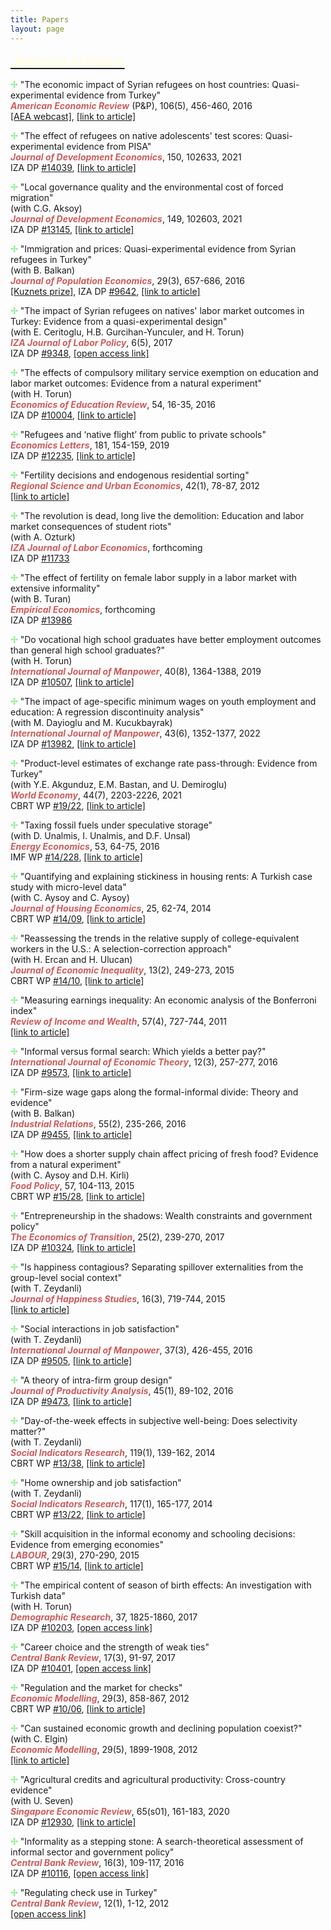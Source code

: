 ```yaml
---
title: Papers
layout: page
---
```


<p><font size="+2"><b><u><font color="LightYellow">Journal articles</font></u></b></font></p>

<p><b><font color="LightGreen">&#10018;</font></b> "The economic impact of Syrian refugees on host countries: Quasi-experimental evidence from Turkey"
<br><i><b><font color="IndianRed">American Economic Review</font></b></i> (P&P), 106(5), 456-460, 2016
<br><a href="https://www.aeaweb.org/webcasts/2016/refugees" target="_blank">[AEA webcast]</a>, <a href="https://www.aeaweb.org/articles?id=10.1257/aer.p20161065" target="_blank">[link to article]</a>

<p><b><font color="LightGreen">&#10018;</font></b> "The effect of refugees on native adolescents' test scores: Quasi-experimental evidence from PISA"
<br><i><b><font color="IndianRed">Journal of Development Economics</font></b></i>, 150, 102633, 2021
<br>IZA DP <a href="https://docs.iza.org/dp14039.pdf" target="_blank">#14039</a>, <a href="https://www.sciencedirect.com/science/article/abs/pii/S0304387821000122" target="_blank">[link to article]</a>

<p><b><font color="LightGreen">&#10018;</font></b> "Local governance quality and the environmental cost of forced migration"
<br>(with C.G. Aksoy)
<br><i><b><font color="IndianRed">Journal of Development Economics</font></b></i>, 149, 102603, 2021
<br>IZA DP <a href="https://docs.iza.org/dp13145.pdf" target="_blank">#13145</a>, <a href="https://www.sciencedirect.com/science/article/abs/pii/S0304387820301784" target="_blank">[link to article]</a>

<p><b><font color="LightGreen">&#10018;</font></b> "Immigration and prices: Quasi-experimental evidence from Syrian refugees in Turkey"
<br>(with B. Balkan)
<br><i><b><font color="IndianRed">Journal of Population Economics</font></b></i>, 29(3), 657-686, 2016
<br><a href="https://link.springer.com/article/10.1007/s00148-016-0615-y" target="_blank">[Kuznets prize]</a>, IZA DP <a href="https://docs.iza.org/dp9642.pdf" target="_blank">#9642</a>, <a href="https://link.springer.com/article/10.1007/s00148-016-0583-2" target="_blank">[link to article]</a>

<p><b><font color="LightGreen">&#10018;</font></b> "The impact of Syrian refugees on natives' labor market outcomes in Turkey: Evidence from a quasi-experimental design"
<br>(with E. Ceritoglu, H.B. Gurcihan-Yunculer, and H. Torun)
<br><i><b><font color="IndianRed">IZA Journal of Labor Policy</font></b></i>, 6(5), 2017
<br>IZA DP <a href="https://docs.iza.org/dp9348.pdf" target="_blank">#9348</a>, <a href="https://link.springer.com/article/10.1007/s00148-016-0615-y" target="_blank">[open access link]</a>

<p><b><font color="LightGreen">&#10018;</font></b> "The effects of compulsory military service exemption on education and labor market outcomes: Evidence from a natural experiment"
<br>(with H. Torun)
<br><i><b><font color="IndianRed">Economics of Education Review</font></b></i>, 54, 16-35, 2016
<br>IZA DP <a href="https://docs.iza.org/dp10004.pdf" target="_blank">#10004</a>, <a href="https://www.sciencedirect.com/science/article/abs/pii/S0272775716303326" target="_blank">[link to article]</a>

<p><b><font color="LightGreen">&#10018;</font></b> "Refugees and ‘native flight’ from public to private schools"
<br><i><b><font color="IndianRed">Economics Letters</font></b></i>, 181, 154-159, 2019
<br>IZA DP <a href="https://docs.iza.org/dp12235.pdf" target="_blank">#12235</a>, <a href="https://www.sciencedirect.com/science/article/abs/pii/S0165176519301892" target="_blank">[link to article]</a>
    
<p><b><font color="LightGreen">&#10018;</font></b> "Fertility decisions and endogenous residential sorting"
<br><i><b><font color="IndianRed">Regional Science and Urban Economics</font></b></i>, 42(1), 78-87, 2012
<br><a href="https://www.sciencedirect.com/science/article/abs/pii/S0166046211000767" target="_blank">[link to article]</a>
    
<p><b><font color="LightGreen">&#10018;</font></b> "The revolution is dead, long live the demolition: Education and labor market consequences of student riots"
<br>(with A. Ozturk)
<br><i><b><font color="IndianRed">IZA Journal of Labor Economics</font></b></i>, forthcoming
<br>IZA DP <a href="https://docs.iza.org/dp11733.pdf" target="_blank">#11733</a>
    
<p><b><font color="LightGreen">&#10018;</font></b> "The effect of fertility on female labor supply in a labor market with extensive informality"
<br>(with B. Turan)
<br><i><b><font color="IndianRed">Empirical Economics</font></b></i>, forthcoming
<br>IZA DP <a href="https://docs.iza.org/dp13986.pdf" target="_blank">#13986</a>

<p><b><font color="LightGreen">&#10018;</font></b> "Do vocational high school graduates have better employment outcomes than general high school graduates?"
<br>(with H. Torun)
<br><i><b><font color="IndianRed">International Journal of Manpower</font></b></i>, 40(8), 1364-1388, 2019
<br>IZA DP <a href="https://docs.iza.org/dp10507.pdf" target="_blank">#10507</a>, <a href="https://www.emerald.com/insight/content/doi/10.1108/IJM-11-2017-0314/full/html" target="_blank">[link to article]</a>

<p><b><font color="LightGreen">&#10018;</font></b> "The impact of age-specific minimum wages on youth employment and education: A regression discontinuity analysis"
<br>(with M. Dayioglu and M. Kucukbayrak)
<br><i><b><font color="IndianRed">International Journal of Manpower</font></b></i>, 43(6), 1352-1377, 2022
<br>IZA DP <a href="https://docs.iza.org/dp13982.pdf" target="_blank">#13982</a>, <a href="https://www.emerald.com/insight/content/doi/10.1108/IJM-02-2021-0079/full/html" target="_blank">[link to article]</a>
    
<p><b><font color="LightGreen">&#10018;</font></b> "Product-level estimates of exchange rate pass-through: Evidence from Turkey"
<br>(with Y.E. Akgunduz, E.M. Bastan, and U. Demiroglu)
<br><i><b><font color="IndianRed">World Economy</font></b></i>, 44(7), 2203-2226, 2021
<br>CBRT WP <a href="https://www.tcmb.gov.tr/wps/wcm/connect/EN/TCMB+EN/Main+Menu/Publications/Research/Working+Paperss/2019/19-22" target="_blank">#19/22</a>, <a href="https://onlinelibrary.wiley.com/doi/abs/10.1111/twec.13060" target="_blank">[link to article]</a>

<p><b><font color="LightGreen">&#10018;</font></b> "Taxing fossil fuels under speculative storage"
<br>(with D. Unalmis, I. Unalmis, and D.F. Unsal)
<br><i><b><font color="IndianRed">Energy Economics</font></b></i>, 53, 64-75, 2016
<br>IMF WP <a href="https://www.imf.org/external/pubs/ft/wp/2014/wp14228.pdf" target="_blank">#14/228</a>, <a href="https://www.sciencedirect.com/science/article/pii/S014098831400334X" target="_blank">[link to article]</a>

<p><b><font color="LightGreen">&#10018;</font></b> "Quantifying and explaining stickiness in housing rents: A Turkish case study with micro-level data"
<br>(with C. Aysoy and C. Aysoy)
<br><i><b><font color="IndianRed">Journal of Housing Economics</font></b></i>, 25, 62-74, 2014
<br>CBRT WP <a href="https://www.tcmb.gov.tr/wps/wcm/connect/EN/TCMB+EN/Main+Menu/Publications/Research/Working+Paperss/2014/14-09" target="_blank">#14/09</a>, <a href="https://www.sciencedirect.com/science/article/abs/pii/S1051137714000187" target="_blank">[link to article]</a>

<p><b><font color="LightGreen">&#10018;</font></b> "Reassessing the trends in the relative supply of college-equivalent workers in the U.S.: A selection-correction approach"
<br>(with H. Ercan and H. Ulucan)
<br><i><b><font color="IndianRed">Journal of Economic Inequality</font></b></i>, 13(2), 249-273, 2015
<br>CBRT WP <a href="https://www.tcmb.gov.tr/wps/wcm/connect/EN/TCMB+EN/Main+Menu/Publications/Research/Working+Paperss/2014/14-10" target="_blank">#14/10</a>, <a href="https://link.springer.com/article/10.1007/s10888-014-9278-7" target="_blank">[link to article]</a>

<p><b><font color="LightGreen">&#10018;</font></b> "Measuring earnings inequality: An economic analysis of the Bonferroni index"
<br><i><b><font color="IndianRed">Review of Income and Wealth</font></b></i>, 57(4), 727-744, 2011
<br><a href="https://onlinelibrary.wiley.com/doi/abs/10.1111/j.1475-4991.2011.00445.x" target="_blank">[link to article]</a>
    
<p><b><font color="LightGreen">&#10018;</font></b> "Informal versus formal search: Which yields a better pay?"
<br><i><b><font color="IndianRed">International Journal of Economic Theory</font></b></i>, 12(3), 257-277, 2016
<br>IZA DP <a href="https://docs.iza.org/dp9573.pdf" target="_blank">#9573</a>, <a href="https://onlinelibrary.wiley.com/doi/10.1111/ijet.12093" target="_blank">[link to article]</a>
    
<p><b><font color="LightGreen">&#10018;</font></b> "Firm-size wage gaps along the formal-informal divide: Theory and evidence"
<br>(with B. Balkan)
<br><i><b><font color="IndianRed">Industrial Relations</font></b></i>, 55(2), 235-266, 2016
<br>IZA DP <a href="https://docs.iza.org/dp9455.pdf" target="_blank">#9455</a>, <a href="https://onlinelibrary.wiley.com/doi/abs/10.1111/irel.12135" target="_blank">[link to article]</a>
    
<p><b><font color="LightGreen">&#10018;</font></b> "How does a shorter supply chain affect pricing of fresh food? Evidence from a natural experiment"
<br>(with C. Aysoy and D.H. Kirli)
<br><i><b><font color="IndianRed">Food Policy</font></b></i>, 57, 104-113, 2015
<br>CBRT WP <a href="https://www.tcmb.gov.tr/wps/wcm/connect/EN/TCMB+EN/Main+Menu/Publications/Research/Working+Paperss/2015/15-28" target="_blank">#15/28</a>, <a href="https://www.sciencedirect.com/science/article/abs/pii/S0306919215001190" target="_blank">[link to article]</a>
    
<p><b><font color="LightGreen">&#10018;</font></b> "Entrepreneurship in the shadows: Wealth constraints and government policy"
<br><i><b><font color="IndianRed">The Economics of Transition</font></b></i>, 25(2), 239-270, 2017
<br>IZA DP <a href="https://docs.iza.org/dp10324.pdf" target="_blank">#10324</a>, <a href="https://onlinelibrary.wiley.com/doi/abs/10.1111/ecot.12117" target="_blank">[link to article]</a>
    
<p><b><font color="LightGreen">&#10018;</font></b> "Is happiness contagious? Separating spillover externalities from the group-level social context"
<br>(with T. Zeydanli)
<br><i><b><font color="IndianRed">Journal of Happiness Studies</font></b></i>, 16(3), 719-744, 2015
<br><a href="https://link.springer.com/article/10.1007/s10902-014-9531-6" target="_blank">[link to article]</a>
    
<p><b><font color="LightGreen">&#10018;</font></b> "Social interactions in job satisfaction"
<br>(with T. Zeydanli)
<br><i><b><font color="IndianRed">International Journal of Manpower</font></b></i>, 37(3), 426-455, 2016
<br>IZA DP <a href="https://docs.iza.org/dp9505.pdf" target="_blank">#9505</a>, <a href="https://www.emerald.com/insight/content/doi/10.1108/IJM-04-2014-0095/full/html" target="_blank">[link to article]</a>
    
<p><b><font color="LightGreen">&#10018;</font></b> "A theory of intra-firm group design"
<br><i><b><font color="IndianRed">Journal of Productivity Analysis</font></b></i>, 45(1), 89-102, 2016
<br>IZA DP <a href="https://docs.iza.org/dp9473.pdf" target="_blank">#9473</a>, <a href="https://link.springer.com/article/10.1007/s11123-015-0452-0" target="_blank">[link to article]</a>
    
<p><b><font color="LightGreen">&#10018;</font></b> "Day-of-the-week effects in subjective well-being: Does selectivity matter?"
<br>(with T. Zeydanli)
<br><i><b><font color="IndianRed">Social Indicators Research</font></b></i>, 119(1), 139-162, 2014
<br>CBRT WP <a href="https://www.tcmb.gov.tr/wps/wcm/connect/EN/TCMB+EN/Main+Menu/Publications/Research/Working+Paperss/2013/13-38" target="_blank">#13/38</a>, <a href="https://link.springer.com/article/10.1007/s11205-013-0477-6" target="_blank">[link to article]</a>
    
<p><b><font color="LightGreen">&#10018;</font></b> "Home ownership and job satisfaction"
<br>(with T. Zeydanli)
<br><i><b><font color="IndianRed">Social Indicators Research</font></b></i>, 117(1), 165-177, 2014
<br>CBRT WP <a href="https://www.tcmb.gov.tr/wps/wcm/connect/EN/TCMB+EN/Main+Menu/Publications/Research/Working+Paperss/2013/13-22" target="_blank">#13/22</a>, <a href="https://link.springer.com/article/10.1007/s11205-013-0338-3" target="_blank">[link to article]</a>

<p><b><font color="LightGreen">&#10018;</font></b> "Skill acquisition in the informal economy and schooling decisions: Evidence from emerging economies"
<br><i><b><font color="IndianRed">LABOUR</font></b></i>, 29(3), 270-290, 2015
<br>CBRT WP <a href="https://www.tcmb.gov.tr/wps/wcm/connect/EN/TCMB+EN/Main+Menu/Publications/Research/Working+Paperss/2015/15-14" target="_blank">#15/14</a>, <a href="https://onlinelibrary.wiley.com/doi/abs/10.1111/labr.12059" target="_blank">[link to article]</a>
    
<p><b><font color="LightGreen">&#10018;</font></b> "The empirical content of season of birth effects: An investigation with Turkish data"
<br>(with H. Torun)
<br><i><b><font color="IndianRed">Demographic Research</font></b></i>, 37, 1825-1860, 2017
<br>IZA DP <a href="https://docs.iza.org/dp10203.pdf" target="_blank">#10203</a>, <a href="https://www.demographic-research.org/volumes/vol37/57/" target="_blank">[open access link]</a>
    
<p><b><font color="LightGreen">&#10018;</font></b> "Career choice and the strength of weak ties"
<br><i><b><font color="IndianRed">Central Bank Review</font></b></i>, 17(3), 91-97, 2017
<br>IZA DP <a href="https://docs.iza.org/dp10401.pdf" target="_blank">#10401</a>, <a href="https://www.sciencedirect.com/science/article/pii/S1303070117300495" target="_blank">[open access link]</a>
    
<p><b><font color="LightGreen">&#10018;</font></b> "Regulation and the market for checks"
<br><i><b><font color="IndianRed">Economic Modelling</font></b></i>, 29(3), 858-867, 2012
<br>CBRT WP <a href="https://www.tcmb.gov.tr/wps/wcm/connect/EN/TCMB+EN/Main+Menu/Publications/Research/Working+Paperss/2010/10-06" target="_blank">#10/06</a>, <a href="https://www.sciencedirect.com/science/article/abs/pii/S0264999311002501" target="_blank">[link to article]</a>
    
<p><b><font color="LightGreen">&#10018;</font></b> "Can sustained economic growth and declining population coexist?"
<br>(with C. Elgin)
<br><i><b><font color="IndianRed">Economic Modelling</font></b></i>, 29(5), 1899-1908, 2012
<br><a href="https://www.sciencedirect.com/science/article/abs/pii/S0264999312001770" target="_blank">[link to article]</a>
    
<p><b><font color="LightGreen">&#10018;</font></b> "Agricultural credits and agricultural productivity: Cross-country evidence"
<br>(with U. Seven)
<br><i><b><font color="IndianRed">Singapore Economic Review</font></b></i>, 65(s01), 161-183, 2020
<br>IZA DP <a href="https://docs.iza.org/dp12930.pdf" target="_blank">#12930</a>, <a href="https://www.worldscientific.com/doi/10.1142/S0217590820440014" target="_blank">[link to article]</a>
    
<p><b><font color="LightGreen">&#10018;</font></b> "Informality as a stepping stone: A search-theoretical assessment of informal sector and government policy"
<br><i><b><font color="IndianRed">Central Bank Review</font></b></i>, 16(3), 109-117, 2016
<br>IZA DP <a href="https://docs.iza.org/dp10116.pdf" target="_blank">#10116</a>, <a href="https://www.sciencedirect.com/science/article/pii/S1303070116300300" target="_blank">[open access link]</a>

<p><b><font color="LightGreen">&#10018;</font></b> "Regulating check use in Turkey"
<br><i><b><font color="IndianRed">Central Bank Review</font></b></i>, 12(1), 1-12, 2012
<br><a href="https://www.tcmb.gov.tr/wps/wcm/connect/b99c43b0-d6fa-4046-b44c-21704179b7d9/jan12-1.pdf?MOD=AJPERES&CACHEID=ROOTWORKSPACE-b99c43b0-d6fa-4046-b44c-21704179b7d9-m3fB6Xj" target="_blank">[open access link]</a>
